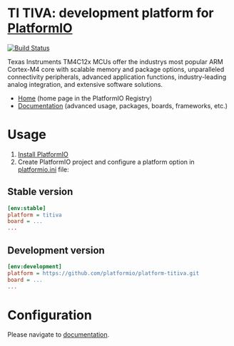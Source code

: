 # TI TIVA: development platform for [PlatformIO](http://platformio.org)

[![Build Status](https://github.com/platformio/platform-titiva/workflows/Examples/badge.svg)](https://github.com/platformio/platform-titiva/actions)

Texas Instruments TM4C12x MCUs offer the industrys most popular ARM Cortex-M4 core with scalable memory and package options, unparalleled connectivity peripherals, advanced application functions, industry-leading analog integration, and extensive software solutions.

* [Home](https://registry.platformio.org/platforms/platformio/titiva) (home page in the PlatformIO Registry)
* [Documentation](https://docs.platformio.org/page/platforms/titiva.html) (advanced usage, packages, boards, frameworks, etc.)

# Usage

1. [Install PlatformIO](http://platformio.org)
2. Create PlatformIO project and configure a platform option in [platformio.ini](https://docs.platformio.org/page/projectconf.html) file:

## Stable version

```ini
[env:stable]
platform = titiva
board = ...
...
```

## Development version

```ini
[env:development]
platform = https://github.com/platformio/platform-titiva.git
board = ...
...
```

# Configuration

Please navigate to [documentation](https://docs.platformio.org/page/platforms/titiva.html).


